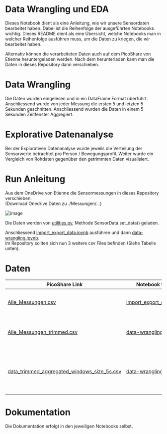 # Data Wrangling und EDA
Dieses Notebook dient als eine Anleitung, wie wir unsere Sensordaten bearbeitet haben. Dabei ist die Reihenfolge der ausgeführten Notebooks wichtig. Dieses README dient als eine Übersicht, welche Notebooks man in welcher Reihenfolge ausführen muss, um die Daten zu kriegen, die wir bearbeitet haben.   

Alternativ können die verarbeiteten Daten auch auf dem PicoShare von Etienne heruntergeladen werden. Nach dem herunterladen kann man die Daten in dieses Repository dann verschieben. 

# Data Wrangling

Die Daten wurden eingelesen und in ein DataFrame Format überführt. Anschliessend wurde von jeder Messung die ersten 5 und letzten 5 Sekunden geschnitten. Anschliessend wurden die Daten in einem 5 Sekunden Zeitfenster Aggregiert. 

# Explorative Datenanalyse

Bei der Explorativen Datenanalyse wurde jeweils die Verteilung der Sensorwerte betrachtet pro Person / Bewegungsprofil. 
Weiter wurde ein Vergleich von Rohdaten gegenüber den getrimmten Daten visualisiert. 


# Run Anleitung
Aus dem OneDrive von Etienne die Sensormessungen in dieses Repository verschieben.   
(Download Onedrive Daten zu ./Messungen/...)   

![image](https://user-images.githubusercontent.com/32195170/223469168-89ab3784-cf63-4f52-9e77-159ba23b100d.png)   

Die Daten werden von [utilities.py](./data_ingestion/utilities.py), Methode SensorData.set_data() geladen.   

Anschliessend [import_export_data.ipynb](https://github.com/CDL1-Sensor/Sensor_Data-Wrangling-und-EDA/blob/master/import_export_data.ipynb) ausführen und dann [data-wrangling.ipynb](https://github.com/CDL1-Sensor/Sensor_Data-Wrangling-und-EDA/blob/master/data-wrangling.ipynb).   
Im Repository sollten sich nun 3 weitere csv Files befinden (Siehe Tabelle unten). 

# Daten 
| PicoShare Link | Notebook to run | creates file | Beschreibung | 
|----------------|-----------------|--------------| ---------------------------|
| [Alle_Messungen.csv]() | [import_export_data.ipynb](https://github.com/CDL1-Sensor/Sensor_Data-Wrangling-und-EDA/blob/master/import_export_data.ipynb) | Alle_Messungen.csv | Dieses Notebook liest alle Sensordaten aus dem "Messungen" Ordner vom OneDrive und fügt diese zu einem grossen File zusammen, welches als csv. exportiert wird. |
| [Alle_Messungen_trimmed.csv](https://pico.roulet.dev/-Lxh2bGZHWm/Alle_Messungen_trimmed.csv) | [data-wrangling.ipynb](https://github.com/CDL1-Sensor/Sensor_Data-Wrangling-und-EDA/blob/master/data-wrangling.ipynb) | Alle_Messungen_trimmed.csv | Dieses Notebook liest das File "Alle_Messungen.csv" und schneidet die ersten und letzten 5 Sekunden jeder Messung ab und exportiert diese als Alle_Messungen_trimmed.csv | 
| [data_trimmed_aggregated_windows_size_5s.csv](https://pico.roulet.dev/-AE89rfHJYt/data_trimmed_aggregated_windows_size_5s.csv) | [data-wrangling.ipynb](https://github.com/CDL1-Sensor/Sensor_Data-Wrangling-und-EDA/blob/master/data-wrangling.ipynb) | data_trimmed_aggregated_windows_size_5s.csv | Dieses Notebook liest das File "Alle_Messungen_trimmed.csv" und aggregiert die Daten in 5 Sekunden Windows unabhängig von welcher Frequenz die Daten aufgenommen wurden. Die aggregierten Daten werden als data_trimmed_aggregated_windows_size_5s.csv exportiert. |


# Dokumentation
Die Dokumentation erfolgt in den jeweiligen Notebooks selbst.

